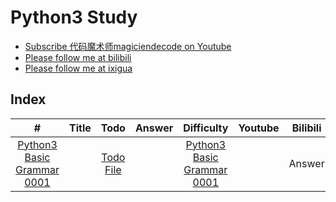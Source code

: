 # Python3 Study

- [Subscribe 代码魔术师magiciendecode on Youtube](https://www.youtube.com/channel/UCERe5JqcmPtyo3dzX94by1g?sub_confirmation=1)
- [Please follow me at bilibili](https://space.bilibili.com/520811931)
- [Please follow me at ixigua](https://www.ixigua.com/home/105169725727/)

## Index

| # | Title | Todo | Answer | Difficulty | Youtube | Bilibili | Ixiagua |
|:---:|:---:|:---:|:---:|:---:|:---:|:---:|:---:|
|[Python3 Basic Grammar 0001]()||[Todo File](https://github.com/MagicienDeCode/py3_interview/blob/master/basic_grammar/basic.py)||[Python3 Basic Grammar 0001]()||Answer||[Youtube](https://www.youtube.com/watch?v=Pmlqcl_Ggkc)||[Bilibili](https://www.bilibili.com/video/BV1wN4y1H7hR)||[Xigua](https://www.ixigua.com/i7335974016466813492)|
